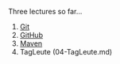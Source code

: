 Three lectures so far...

1. [Git](01-git.md)
2. [GitHub](02-github.md)
3. [Maven](03-maven.md)
4. TagLeute (04-TagLeute.md)
